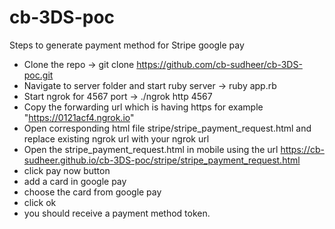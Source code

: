 # cb-3DS-poc
 Steps to generate payment method for Stripe google pay
 - Clone the repo -> git clone https://github.com/cb-sudheer/cb-3DS-poc.git
 - Navigate to server folder and start ruby server -> ruby app.rb
 - Start ngrok for 4567 port -> ./ngrok http 4567
 - Copy the forwarding url which is having https for example "https://0121acf4.ngrok.io"
 - Open corresponding html file stripe/stripe_payment_request.html and replace existing ngrok url with your ngrok url
 - Open the stripe_payment_request.html in mobile using the url https://cb-sudheer.github.io/cb-3DS-poc/stripe/stripe_payment_request.html
 - click pay now button
 - add a card in google pay
 - choose the card from google pay
 - click ok
 - you should receive a payment method token.
